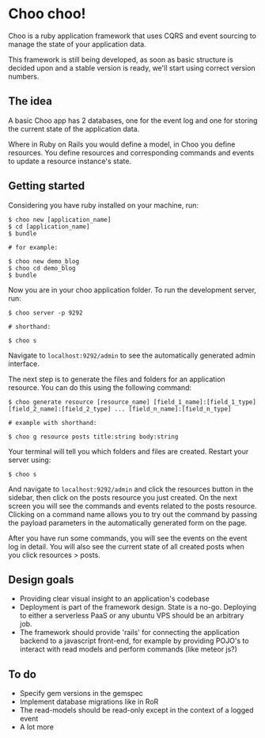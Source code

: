 # Choo choo!

Choo is a ruby application framework that uses CQRS and event sourcing to manage the state of your application data.

This framework is still being developed, as soon as basic structure is decided upon and a stable version is ready, we'll start using correct version numbers.


## The idea

A basic Choo app has 2 databases, one for the event log and one for storing the current state of the application data.

Where in Ruby on Rails you would define a model, in Choo you define resources. You define resources and corresponding commands and events to update a resource instance's state.



## Getting started

Considering you have ruby installed on your machine, run:

```
$ choo new [application_name]
$ cd [application_name]
$ bundle

# for example:

$ choo new demo_blog
$ choo cd demo_blog
$ bundle

```

Now you are in your choo application folder. To run the development server, run:

```
$ choo server -p 9292

# shorthand: 

$ choo s
```

Navigate to `localhost:9292/admin` to see the automatically generated admin interface.

The next step is to generate the files and folders for an application resource. You can do this using the following command:

```
$ choo generate resource [resource_name] [field_1_name]:[field_1_type] [field_2_name]:[field_2_type] ... [field_n_name]:[field_n_type]

# example with shorthand: 

$ choo g resource posts title:string body:string
```

Your terminal will tell you which folders and files are created. Restart your server using:

```
$ choo s
```

And navigate to `localhost:9292/admin` and click the resources button in the sidebar, then click on the posts resource you just created. On the next screen you will see the commands and events related to the posts resource. Clicking on a command name allows you to try out the command by passing the payload parameters in the automatically generated form on the page.

After you have run some commands, you will see the events on the event log in detail. You will also see the current state of all created posts when you click resources > posts.

## Design goals

- Providing clear visual insight to an application's codebase
- Deployment is part of the framework design. State is a no-go. Deploying to either a serverless PaaS or any ubuntu VPS should be an arbitrary job.
- The framework should provide 'rails' for connecting the application backend to a javascript front-end, for example by providing POJO's to interact with read models and perform commands (like meteor js?)

## To do

- Specify gem versions in the gemspec
- Implement database migrations like in RoR
- The read-models should be read-only except in the context of a logged event
- A lot more
